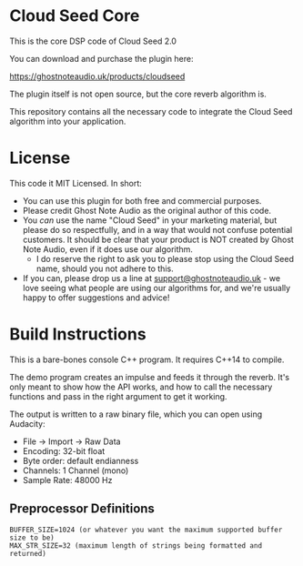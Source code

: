 # Cloud Seed Core

This is the core DSP code of Cloud Seed 2.0

You can download and purchase the plugin here:

https://ghostnoteaudio.uk/products/cloudseed

The plugin itself is not open source, but the core reverb algorithm is.

This repository contains all the necessary code to integrate the Cloud Seed algorithm into your application.

# License

This code it MIT Licensed. In short:

* You can use this plugin for both free and commercial purposes.
* Please credit Ghost Note Audio as the original author of this code.
* You *can* use the name "Cloud Seed" in your marketing material, but please do so respectfully, and in a way that would not confuse potential customers. It should be clear that your product is NOT created by Ghost Note Audio, even if it does use our algorithm.
    * I do reserve the right to ask you to please stop using the Cloud Seed name, should you not adhere to this.
* If you can, please drop us a line at support@ghostnoteaudio.uk - we love seeing what people are using our algorithms for, and we're usually happy to offer suggestions and advice!

# Build Instructions

This is a bare-bones console C++ program. It requires C++14 to compile.

The demo program creates an impulse and feeds it through the reverb. It's only meant to show how the API works, and how to call the necessary functions and pass in the right argument to get it working.

The output is written to a raw binary file, which you can open using Audacity:

* File -> Import -> Raw Data
* Encoding: 32-bit float
* Byte order: default endianness
* Channels: 1 Channel (mono)
* Sample Rate: 48000 Hz

## Preprocessor Definitions

    BUFFER_SIZE=1024 (or whatever you want the maximum supported buffer size to be)
    MAX_STR_SIZE=32 (maximum length of strings being formatted and returned)
